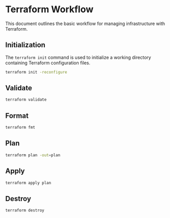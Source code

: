 
# Terraform Workflow

This document outlines the basic workflow for managing infrastructure with Terraform.

## Initialization

The `terraform init` command is used to initialize a working directory containing Terraform configuration files.

```bash
terraform init -reconfigure
```

## Validate
```bash
terraform validate
```

## Format
```bash
terraform fmt
```

## Plan
```bash
terraform plan -out=plan
```

## Apply
```bash
terraform apply plan
```

## Destroy
```bash
terraform destroy
```
